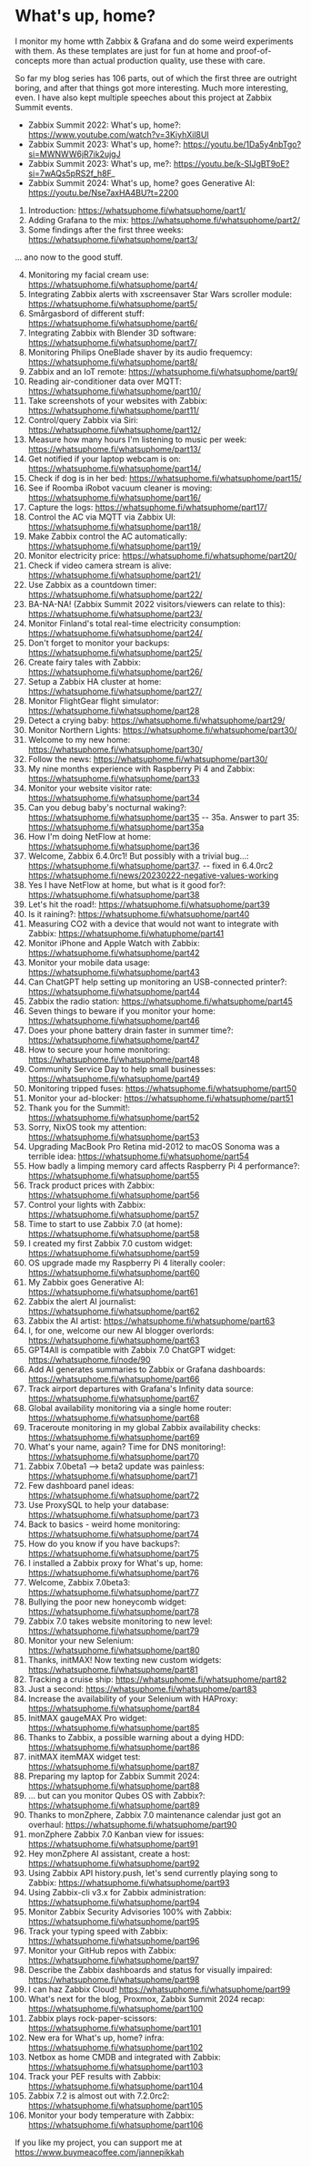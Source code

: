 # What's up, home?

I monitor my home wtth Zabbix & Grafana and do some weird experiments with them. As these templates are just for fun at home and proof-of-concepts more than actual production quality, use these with care.

So far my blog series has 106 parts, out of which the first three are outright boring, and after that things got more interesting. Much more interesting, even. I have also kept multiple speeches about this project at Zabbix Summit events.

- Zabbix Summit 2022: What's up, home?: https://www.youtube.com/watch?v=3KiyhXil8UI
- Zabbix Summit 2023: What's up, home?: https://youtu.be/1Da5y4nbTgo?si=MWNWW6jR7ik2ujgJ
- Zabbix Summit 2023: What's up, me?: https://youtu.be/k-SIJgBT9oE?si=7wAQs5pRS2f_h8F_
- Zabbix Summit 2024: What's up, home? goes Generative AI: https://youtu.be/Nse7axHA4BU?t=2200 

1. Introduction: https://whatsuphome.fi/whatsuphome/part1/
2. Adding Grafana to the mix: https://whatsuphome.fi/whatsuphome/part2/
3. Some findings after the first three weeks: https://whatsuphome.fi/whatsuphome/part3/

... ano now to the good stuff.

4. Monitoring my facial cream use: https://whatsuphome.fi/whatsuphome/part4/
5. Integrating Zabbix alerts with xscreensaver Star Wars scroller module: https://whatsuphome.fi/whatsuphome/part5/
6. Smårgasbord of different stuff: https://whatsuphome.fi/whatsuphome/part6/
7. Integrating Zabbix with Blender 3D software: https://whatsuphome.fi/whatsuphome/part7/
8. Monitoring Philips OneBlade shaver by its audio frequemcy: https://whatsuphome.fi/whatsuphome/part8/
9. Zabbix and an IoT remote: https://whatsuphome.fi/whatsuphome/part9/
10. Reading air-conditioner data over MQTT: https://whatsuphome.fi/whatsuphome/part10/
11. Take screenshots of your websites with Zabbix: https://whatsuphome.fi/whatsuphome/part11/
12. Control/query Zabbix via Siri: https://whatsuphome.fi/whatsuphome/part12/
13. Measure how many hours I'm listening to music per week: https://whatsuphome.fi/whatsuphome/part13/
14. Get notified if your laptop webcam is on: https://whatsuphome.fi/whatsuphome/part14/
15. Check if dog is in her bed: https://whatsuphome.fi/whatsuphome/part15/
16. See if Roomba iRobot vacuum cleaner is moving: https://whatsuphome.fi/whatsuphome/part16/
17. Capture the logs: https://whatsuphome.fi/whatsuphome/part17/
18. Control the AC via MQTT via Zabbix UI: https://whatsuphome.fi/whatsuphome/part18/
19. Make Zabbix control the AC automatically: https://whatsuphome.fi/whatsuphome/part19/
20. Monitor electricity price: https://whatsuphome.fi/whatsuphome/part20/
21. Check if video camera stream is alive: https://whatsuphome.fi/whatsuphome/part21/
22. Use Zabbix as a countdown timer: https://whatsuphome.fi/whatsuphome/part22/
23. BA-NA-NA! (Zabbix Summit 2022 visitors/viewers can relate to this): https://whatsuphome.fi/whatsuphome/part23/
24. Monitor Finland's total real-time electricity consumption: https://whatsuphome.fi/whatsuphome/part24/
25. Don't forget to monitor your backups: https://whatsuphome.fi/whatsuphome/part25/
26. Create fairy tales with Zabbix: https://whatsuphome.fi/whatsuphome/part26/
27. Setup a Zabbix HA cluster at home: https://whatsuphome.fi/whatsuphome/part27/
28. Monitor FlightGear flight simulator: https://whatsuphome.fi/whatsuphome/part28
29. Detect a crying baby: https://whatsuphome.fi/whatsuphome/part29/
30. Monitor Northern Lights: https://whatsuphome.fi/whatsuphome/part30/
31. Welcome to my new home: https://whatsuphome.fi/whatsuphome/part30/
32. Follow the news: https://whatsuphome.fi/whatsuphome/part30/
33. My nine months experience with Raspberry Pi 4 and Zabbix: https://whatsuphome.fi/whatsuphome/part33
34. Monitor your website visitor rate: https://whatsuphome.fi/whatsuphome/part34
35. Can you debug baby's nocturnal waking?: https://whatsuphome.fi/whatsuphome/part35 -- 
35a. Answer to part 35: https://whatsuphome.fi/whatsuphome/part35a
36. How I'm doing NetFlow at home: https://whatsuphome.fi/whatsuphome/part36
37. Welcome, Zabbix 6.4.0rc1! But possibly with a trivial bug...: https://whatsuphome.fi/whatsuphome/part37. -- fixed in 6.4.0rc2 https://whatsuphome.fi/news/20230222-negative-values-working
38. Yes I have NetFlow at home, but what is it good for?: https://whatsuphome.fi/whatsuphome/part38
39. Let's hit the road!: https://whatsuphome.fi/whatsuphome/part39
40. Is it raining?: https://whatsuphome.fi/whatsuphome/part40
41. Measuring CO2 with a device that would not want to integrate with Zabbix: https://whatsuphome.fi/whatuphome/part41
42. Monitor iPhone and Apple Watch with Zabbix: https://whatsuphome.fi/whatsuphome/part42
43. Monitor your mobile data usage: https://whatsuphome.fi/whatsuphome/part43
44. Can ChatGPT help setting up monitoring an USB-connected printer?: https://whatsuphome.fi/whatsuphome/part44
45. Zabbix the radio station: https://whatsuphome.fi/whatsuphome/part45
46. Seven things to beware if you monitor your home: https://whatsuphome.fi/whatsuphome/part46
47. Does your phone battery drain faster in summer time?: https://whatsuphome.fi/whatsuphome/part47
48. How to secure your home monitoring: https://whatsuphome.fi/whatsuphome/part48
49. Community Service Day to help small businesses: https://whatsuphome.fi/whatsuphome/part49
50. Monitoring tripped fuses: https://whatsuphome.fi/whatsuphome/part50
51. Monitor your ad-blocker: https://whatsuphome.fi/whatsuphome/part51
52. Thank you for the Summit!: https://whatsuphome.fi/whatsuphome/part52
53. Sorry, NixOS took my attention: https://whatsuphome.fi/whatsuphome/part53
54. Upgrading MacBook Pro Retina mid-2012 to macOS Sonoma was a terrible idea: https://whatsuphome.fi/whatsuphome/part54
55. How badly a limping memory card affects Raspberry Pi 4 performance?: https://whatsuphome.fi/whatsuphome/part55
56. Track product prices with Zabbix: https://whatsuphome.fi/whatsuphome/part56
57. Control your lights with Zabbix: https://whatsuphome.fi/whatsuphome/part57
58. Time to start to use Zabbix 7.0 (at home): https://whatsuphome.fi/whatsuphome/part58
59. I created my first Zabbix 7.0 custom widget: https://whatsuphome.fi/whatsuphome/part59
60. OS upgrade made my Raspberry Pi 4 literally cooler: https://whatsuphome.fi/whatsuphome/part60
61. My Zabbix goes Generative AI: https://whatsuphome.fi/whatsuphome/part61
62. Zabbix the alert AI journalist: https://whatsuphome.fi/whatsuphome/part62
63. Zabbix the AI artist: https://whatsuphome.fi/whatsuphome/part63
64. I, for one, welcome our new AI blogger overlords: https://whatsuphome.fi/whatsuphome/part63
65. GPT4All is compatible with Zabbix 7.0 ChatGPT widget: https://whatsuphome.fi/node/90
66. Add AI generates summaries to Zabbix or Grafana dashboards: https://whatsuphome.fi/whatsuphome/part66
67. Track airport departures with Grafana's Infinity data source: https://whatsuphome.fi/whatsuphome/part67
68. Global availability monitoring via a single home router: https://whatsuphome.fi/whatsuphome/part68
69. Traceroute monitoring in my global Zabbix availability checks: https://whatsuphome.fi/whatsuphome/part69
70. What's your name, again? Time for DNS monitoring!: https://whatsuphome.fi/whatsuphome/part70
71. Zabbix 7.0beta1 --> beta2 update was painless: https://whatsuphome.fi/whatsuphome/part71
72. Few dashboard panel ideas: https://whatsuphome.fi/whatsuphome/part72
73. Use ProxySQL to help your database: https://whatsuphome.fi/whatsuphome/part73
74. Back to basics - weird home monitoring: https://whatsuphome.fi/whatsuphome/part74
75. How do you know if you have backups?: https://whatsuphome.fi/whatsuphome/part75
76. I installed a Zabbix proxy for What's up, home: https://whatsuphome.fi/whatsuphome/part76
77. Welcome, Zabbix 7.0beta3: https://whatsuphome.fi/whatsuphome/part77
78. Bullying the poor new honeycomb widget: https://whatsuphome.fi/whatsuphome/part78
79. Zabbix 7.0 takes website monitoring to new level: https://whatsuphome.fi/whatsuphome/part79
80. Monitor your new Selenium: https://whatsuphome.fi/whatsuphome/part80
81. Thanks, initMAX! Now texting new custom widgets: https://whatsuphome.fi/whatsuphome/part81
82. Tracking a cruise ship: https://whatsuphome.fi/whatsuphome/part82
83. Just a second: https://whatsuphome.fi/whatsuphome/part83
84. Increase the availability of your Selenium with HAProxy: https://whatsuphome.fi/whatsuphome/part84
85. InitMAX gaugeMAX Pro widget: https://whatsuphome.fi/whatsuphome/part85
86. Thanks to Zabbix, a possible warning about a dying HDD: https://whatsuphome.fi/whatsuphome/part86
87. initMAX itemMAX widget test: https://whatsuphome.fi/whatsuphome/part87
88. Preparing my laptop for Zabbix Summit 2024: https://whatsuphome.fi/whatsuphome/part88
89. ... but can you monitor Qubes OS with Zabbix?: https://whatsuphome.fi/whatsuphome/part89
90. Thanks to monZphere, Zabbix 7.0 maintenance calendar just got an overhaul: https://whatsuphome.fi/whatsuphome/part90
91. monZphere Zabbix 7.0 Kanban view for issues: https://whatsuphome.fi/whatsuphome/part91
92. Hey monZphere AI assistant, create a host: https://whatsuphome.fi/whatsuphome/part92
93. Using Zabbix API history.push, let's send currently playing song to Zabbix: https://whatsuphome.fi/whatsuphome/part93
94. Using Zabbix-cli v3.x for Zabbix administration: https://whatsuphome.fi/whatsuphome/part94
95. Monitor Zabbix Security Advisories 100% with Zabbix: https://whatsuphome.fi/whatsuphome/part95
96. Track your typing speed with Zabbix: https://whatsuphome.fi/whatsuphome/part96
97. Monitor your GitHub repos with Zabbix: https://whatsuphome.fi/whatsuphome/part97
98. Describe the Zabbix dashboards and status for visually impaired: https://whatsuphome.fi/whatsuphome/part98
99. I can haz Zabbix Cloud! https://whatsuphome.fi/whatsuphome/part99
100. What's next for the blog, Proxmox, Zabbix Summit 2024 recap: https://whatsuphome.fi/whatsuphome/part100
101. Zabbix plays rock-paper-scissors: https://whatsuphome.fi/whatsuphome/part101
102. New era for What's up, home? infra: https://whatsuphome.fi/whatsuphome/part102
103. Netbox as home CMDB and integrated with Zabbix: https://whatsuphome.fi/whatsuphome/part103
104. Track your PEF results with Zabbix: https://whatsuphome.fi/whatsuphome/part104
105. Zabbix 7.2 is almost out with 7.2.0rc2: https://whatsuphome.fi/whatsuphome/part105
106. Monitor your body temperature with Zabbix: https://whatsuphome.fi/whatsuphome/part106

If you like my project, you can support me at https://www.buymeacoffee.com/jannepikkah 
